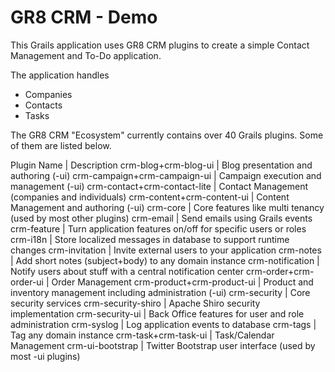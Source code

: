 # GR8 CRM - Demo

This Grails application uses GR8 CRM plugins to create a simple
Contact Management and To-Do application.

The application handles
* Companies
* Contacts
* Tasks

The GR8 CRM "Ecosystem" currently contains over 40 Grails plugins. Some of them are listed below.

Plugin Name                  | Description
crm-blog+crm-blog-ui         | Blog presentation and authoring (-ui)
crm-campaign+crm-campaign-ui | Campaign execution and management (-ui)
crm-contact+crm-contact-lite | Contact Management (companies and individuals)
crm-content+crm-content-ui   | Content Management and authoring (-ui)
crm-core                     | Core features like multi tenancy (used by most other plugins)
crm-email                    | Send emails using Grails events
crm-feature                  | Turn application features on/off for specific users or roles
crm-i18n                     | Store localized messages in database to support runtime changes
crm-invitation               | Invite external users to your application
crm-notes                    | Add short notes (subject+body) to any domain instance
crm-notification             | Notify users about stuff with a central notification center
crm-order+crm-order-ui       | Order Management
crm-product+crm-product-ui   | Product and inventory management including administration (-ui)
crm-security                 | Core security services
crm-security-shiro           | Apache Shiro security implementation
crm-security-ui              | Back Office features for user and role administration
crm-syslog                   | Log application events to database
crm-tags                     | Tag any domain instance
crm-task+crm-task-ui         | Task/Calendar Management
crm-ui-bootstrap             | Twitter Bootstrap user interface (used by most -ui plugins)

